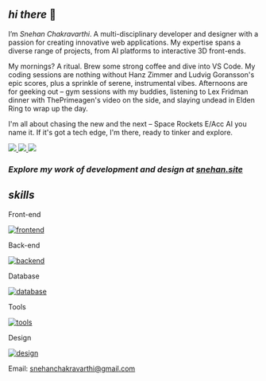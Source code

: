 ## _hi there_ 👋
 I’m _Snehan Chakravarthi_. A multi-disciplinary developer and designer with a passion for creating innovative web applications. My expertise spans a diverse range of projects, from AI platforms to interactive 3D front-ends.

 My mornings? A ritual. Brew some strong coffee and dive into VS Code. My coding sessions are nothing without Hanz Zimmer and Ludvig Goransson's epic scores, plus a sprinkle of serene, instrumental vibes. Afternoons are for geeking out – gym sessions with my buddies, listening to Lex Fridman dinner with ThePrimeagen's video on the side, and slaying undead in Elden Ring to wrap up the day.

I'm all about chasing the new and the next – Space Rockets E/Acc AI you name it. If it's got a tech edge, I'm there, ready to tinker and explore.

<a href="https://www.twitter.com/snehan_chakrav/">
<img src="https://img.shields.io/badge/Twitter-%231DA1F2.svg?style=for-the-badge&logo=Twitter&logoColor=white">
</a>
<a href="https://www.instagram.com/zznehan/">
<img src="https://img.shields.io/badge/Instagram-%23E4405F.svg?style=for-the-badge&logo=Instagram&logoColor=white">
</a>
<a href="https://www.linkedin.com/in/snehanchakravarthi/">
<img src="https://img.shields.io/badge/Linkedin-%231DA1F2.svg?style=for-the-badge&logo=Linkedin&logoColor=white">
</a>


### _Explore my work of development and design at [snehan.site](https://snehan.site)_

## _skills_
 Front-end

[![frontend](https://skillicons.dev/icons?i=react,threejs,svelte,next,astro,remix,tailwind)](https://skillicons.dev)

Back-end

[![backend](https://skillicons.dev/icons?i=nodejs,express,python,flask,fastapi,django)](https://skillicons.dev)

Database

[![database](https://skillicons.dev/icons?i=postgres,mysql,supabase,mongo,firebase,redis)](https://skillicons.dev)

Tools

[![tools](https://skillicons.dev/icons?i=postman,graphql,git,vscode,docker,vercel,kubernetes)](https://skillicons.dev)

Design

[![design](https://skillicons.dev/icons?i=figma,xd,blender,ps,ai,ae)](https://skillicons.dev)

Email: snehanchakravarthi@gmail.com
